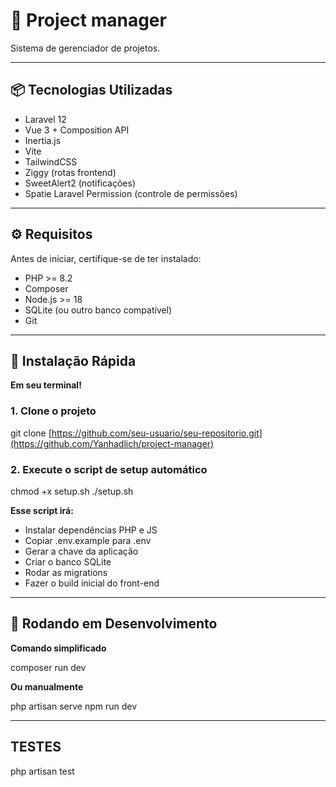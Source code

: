 # 🚀 Project manager

Sistema de gerenciador de projetos.

---

## 📦 Tecnologias Utilizadas

- Laravel 12
- Vue 3 + Composition API
- Inertia.js
- Vite
- TailwindCSS
- Ziggy (rotas frontend)
- SweetAlert2 (notificações)
- Spatie Laravel Permission (controle de permissões)

---

## ⚙️ Requisitos

Antes de iniciar, certifique-se de ter instalado:

- PHP >= 8.2
- Composer
- Node.js >= 18
- SQLite (ou outro banco compatível)
- Git

---

## 🚀 Instalação Rápida

**Em seu terminal!**

### 1. Clone o projeto

git clone [https://github.com/seu-usuario/seu-repositorio.git](https://github.com/Yanhadlich/project-manager)

### 2. Execute o script de setup automático

chmod +x setup.sh
./setup.sh

**Esse script irá:**

- Instalar dependências PHP e JS
- Copiar .env.example para .env
- Gerar a chave da aplicação
- Criar o banco SQLite
- Rodar as migrations
- Fazer o build inicial do front-end

---

## 🧪 Rodando em Desenvolvimento

**Comando simplificado**

composer run dev

**Ou manualmente**

php artisan serve
npm run dev

---

## TESTES

php artisan test
